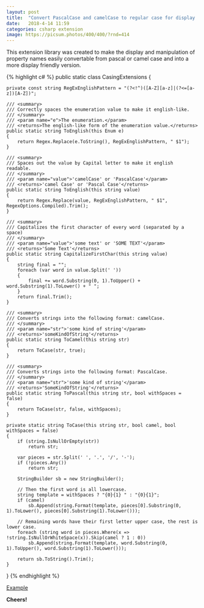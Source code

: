 ```yaml
---
layout: post
title:  "Convert PascalCase and camelCase to regular case for display | C# Extension"
date:   2018-4-14 11:59
categories: csharp extension
image: https://picsum.photos/400/400/?rnd=414
---
```


This extension library was created to make the display and manipulation of property names easily convertable from pascal or camel case and into a more display friendly version.

{% highlight c# %}
public static class CasingExtensions
{

	private const string RegExEnglishPattern = "(?<!^)([A-Z][a-z]|(?<=[a-z])[A-Z])";

	/// <summary>
	/// Correctly spaces the enumeration value to make it english-like.
	/// </summary>
	/// <param name="e">The enumeration.</param>
	/// <returns>The english-like form of the enumeration value.</returns>
	public static string ToEnglish(this Enum e)
	{
		return Regex.Replace(e.ToString(), RegExEnglishPattern, " $1");
	}

	/// <summary>
	/// Spaces out the value by Capital letter to make it english readable.
	/// </summary>
	/// <param name="value">'camelCase' or 'PascalCase'</param>
	/// <returns>'camel Case' or 'Pascal Case'</returns>
	public static string ToEnglish(this string value)
	{
		return Regex.Replace(value, RegExEnglishPattern, " $1", RegexOptions.Compiled).Trim();
	}

	/// <summary>
	/// Capitalizes the first character of every word (separated by a space)
	/// </summary>
	/// <param name="value">'some text' or 'SOME TEXT'</param>
	/// <returns>'Some Text'</returns>
	public static string CapitalizeFirstChar(this string value)
	{
		string final = "";
		foreach (var word in value.Split(' '))
		{
			final += word.Substring(0, 1).ToUpper() + word.Substring(1).ToLower() + " ";
		}
		return final.Trim();
	}

	/// <summary>
	/// Converts strings into the following format: camelCase.
	/// </summary>
	/// <param name="str">'some kind of string'</param>
	/// <returns>'someKindOfString'</returns>
	public static string ToCamel(this string str)
	{
		return ToCase(str, true);
	}

	/// <summary>
	/// Converts strings into the following format: PascalCase.
	/// </summary>
	/// <param name="str">'some kind of string'</param>
	/// <returns>'SomeKindOfString'</returns>
	public static string ToPascal(this string str, bool withSpaces = false)
	{
		return ToCase(str, false, withSpaces);
	}

	private static string ToCase(this string str, bool camel, bool withSpaces = false)
	{
		if (string.IsNullOrEmpty(str))
			return str;

		var pieces = str.Split(' ', '.', '/', '-');
		if (!pieces.Any())
			return str;

		StringBuilder sb = new StringBuilder();

		// Then the first word is all lowercase.
		string template = withSpaces ? "{0}{1} " : "{0}{1}";
		if (camel)
			sb.Append(string.Format(template, pieces[0].Substring(0, 1).ToLower(), pieces[0].Substring(1).ToLower()));

		// Remaining words have their first letter upper case, the rest is lower case.
		foreach (string word in pieces.Where(x => !string.IsNullOrWhiteSpace(x)).Skip(camel ? 1 : 0))
			sb.Append(string.Format(template, word.Substring(0, 1).ToUpper(), word.Substring(1).ToLower()));

		return sb.ToString().Trim();
	}

}
{% endhighlight %}

[Example](http://rextester.com/HBYB76114)

**Cheers!**
